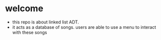 # welcome
* this repo is about linked list ADT.
* it acts as a database of songs. users are able to use a menu to interact with these songs
